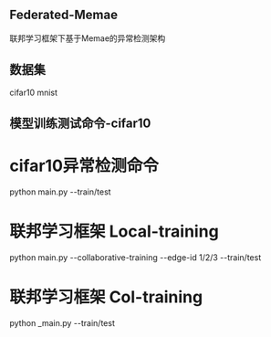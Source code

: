 ## Federated-Memae
联邦学习框架下基于Memae的异常检测架构
## 数据集 
cifar10 mnist
## 模型训练测试命令-cifar10
# cifar10异常检测命令
python main.py --train/test
# 联邦学习框架 Local-training
python main.py --collaborative-training --edge-id 1/2/3 --train/test
# 联邦学习框架 Col-training 
python _main.py --train/test
